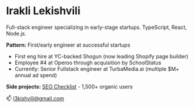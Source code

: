 # Irakli Lekishvili

Full-stack engineer specializing in early-stage startups. TypeScript, React, Node.js.

**Pattern:** First/early engineer at successful startups
- First eng hire at YC-backed Shogun (now leading Shopify page builder)
- Employee #4 at Operoo through acquisition by SchoolStatus
- Currently: Senior Fullstack engineer at TurbaMedia.ai (multiple $M+ annual ad spend)

**Side projects:** [SEO Checklist](https://seo-checklist.app) - 1,500+ organic users

📫 l3kishvili@gmail.com
